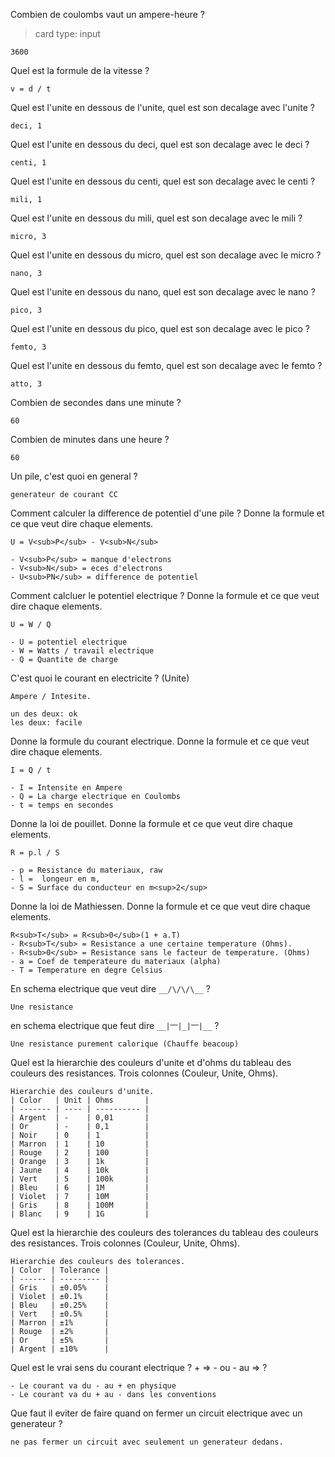 Combien de coulombs vaut un ampere-heure ?
> card type: input
```
3600
```

Quel est la formule de la vitesse ?
```
v = d / t
```

Quel est l'unite en dessous de l'unite, quel est son decalage avec l'unite ?
```
deci, 1
```

Quel est l'unite en dessous du deci, quel est son decalage avec le deci ?
```
centi, 1
```

Quel est l'unite en dessous du centi, quel est son decalage avec le centi ?
```
mili, 1
```

Quel est l'unite en dessous du mili, quel est son decalage avec le mili ?
```
micro, 3
```

Quel est l'unite en dessous du micro, quel est son decalage avec le micro ?
```
nano, 3
```

Quel est l'unite en dessous du nano, quel est son decalage avec le nano ?
```
pico, 3
```

Quel est l'unite en dessous du pico, quel est son decalage avec le pico ?
```
femto, 3
```

Quel est l'unite en dessous du femto, quel est son decalage avec le femto ?
```
atto, 3
```

Combien de secondes dans une minute ?
```
60
```

Combien de minutes dans une heure ?
```
60
```

Un pile, c'est quoi en general ?
```
generateur de courant CC
```

Comment calculer la difference de potentiel d'une pile ? Donne la formule et ce que veut dire chaque elements.
```
U = V<sub>P</sub> - V<sub>N</sub>

- V<sub>P</sub> = manque d'electrons
- V<sub>N</sub> = eces d'electrons
- U<sub>PN</sub> = difference de potentiel
```

Comment calcluer le potentiel electrique ? Donne la formule et ce que veut dire chaque elements.
```
U = W / Q

- U = potentiel electrique
- W = Watts / travail electrique
- Q = Quantite de charge
```

C'est quoi le courant en electricite ? (Unite)
```
Ampere / Intesite.

un des deux: ok
les deux: facile
```

Donne la formule du courant electrique. Donne la formule et ce que veut dire chaque elements.
```
I = Q / t

- I = Intensite en Ampere
- Q = La charge electrique en Coulombs
- t = temps en secondes
```

Donne la loi de pouillet. Donne la formule et ce que veut dire chaque elements.
```
R = p.l / S

- p = Resistance du materiaux, raw
- l =  longeur en m,
- S = Surface du conducteur en m<sup>2</sup>
```

Donne la loi de Mathiessen. Donne la formule et ce que veut dire chaque elements.
```
R<sub>T</sub> = R<sub>0</sub>(1 + a.T)
- R<sub>T</sub> = Resistance a une certaine temperature (Ohms).
- R<sub>0</sub> = Resistance sans le facteur de temperature. (Ohms)
- a = Coef de temperateure du materiaux (alpha)
- T = Temperature en degre Celsius
```

En schema electrique que veut dire `__/\/\/\__` ?
```
Une resistance
```

en schema electrique que feut dire `__|⎻|_|⎻|__` ?
```
Une resistance purement calorique (Chauffe beacoup)
```

Quel est la hierarchie des couleurs d'unite et d'ohms du tableau des couleurs des resistances. Trois colonnes (Couleur, Unite, Ohms).
```
Hierarchie des couleurs d'unite.
| Color   | Unit | Ohms       |
| ------- | ---- | ---------- |
| Argent  | -    | 0,01       |
| Or      | -    | 0,1        |
| Noir    | 0    | 1          |
| Marron  | 1    | 10         |
| Rouge   | 2    | 100        |
| Orange  | 3    | 1k         |
| Jaune   | 4    | 10k        |
| Vert    | 5    | 100k       |
| Bleu    | 6    | 1M         |
| Violet  | 7    | 10M        |
| Gris    | 8    | 100M       |
| Blanc   | 9    | 1G         |
```

Quel est la hierarchie des couleurs des tolerances du tableau des couleurs des resistances. Trois colonnes (Couleur, Unite, Ohms).
```
Hierarchie des couleurs des tolerances.
| Color  | Tolerance |
| ------ | --------- |
| Gris   | ±0.05%    |
| Violet | ±0.1%     |
| Bleu   | ±0.25%    |
| Vert   | ±0.5%     |
| Marron | ±1%       |
| Rouge  | ±2%       |
| Or     | ±5%       |
| Argent | ±10%      |
```

Quel est le vrai sens du courant electrique ? + => - ou - au => ?
```
- Le courant va du - au + en physique
- Le courant va du + au - dans les conventions
```

Que faut il eviter de faire quand on fermer un circuit electrique avec un generateur ?
```
ne pas fermer un circuit avec seulement un generateur dedans.
```